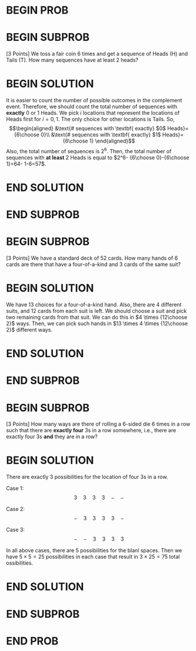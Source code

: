# BEGIN PROB

<!-- \[**Combinatorics**\]\[9 Points\] -->

# BEGIN SUBPROB

\[3 Points\] We toss a fair coin $6$ times and get a sequence of Heads
(H) and Tails (T). How many sequences have at least $2$ heads?

# BEGIN SOLUTION

It is easier to count the number of possible outcomes in the complement
event. Therefore, we should count the total number of sequences with
**exactly** $0$ or $1$ Heads. We pick $i$ locations that represent the
locations of Heads first for $i=0,1$. The only choice for other
locations is Tails. So, $$\begin{aligned}
    &\text{# sequences with \textbf{
 exactly} $0$ Heads}= {6\choose 0}\\
  &\text{# sequences with \textbf{
 exactly} $1$ Heads}= {6\choose 1}
\end{aligned}$$ Also, the total number of sequences is $2^6$. Then, the
total number of sequences with **at least** $2$ Heads is equal to
$2^6- {6\choose 0}-{6\choose 1}=64- 1-6=57$.

# END SOLUTION

# END SUBPROB

# BEGIN SUBPROB

\[3 Points\] We have a standard deck of $52$ cards. How many hands of
$6$ cards are there that have a four-of-a-kind and $3$ cards of the same
suit?

# BEGIN SOLUTION

We have $13$ choices for a four-of-a-kind hand. Also, there are $4$
different suits, and $12$ cards from each suit is left. We should choose
a suit and pick two remaining cards from that suit. We can do this in
$4 \times {12\choose 2}$ ways. Then, we can pick such hands in
$13 \times 4 \times  {12\choose 2}$ different ways.

# END SOLUTION

# END SUBPROB

# BEGIN SUBPROB

\[3 Points\] How many ways are there of rolling a $6$-sided die $6$
times in a row such that there are **exactly four** $3$s in a row
somewhere, i.e., there are exactly four $3$s **and** they are in a row?

# BEGIN SOLUTION

There are exactly $3$ possibilities for the location of four $3$s in a
row.

Case 1: $$3 \quad 3 \quad 3 \quad 3 \quad  - \quad -$$

Case 2: $$- \quad 3 \quad 3 \quad 3 \quad 3 \quad  -$$

Case 3: $$- \quad - \quad 3 \quad 3 \quad 3 \quad 3$$

In all above cases, there are $5$ possibilities for the blanl spaces.
Then we have $5 \times 5 =25$ possibilities in each case that result in
$3 \times 25 =75$ total ossibilities.

# END SOLUTION

# END SUBPROB

# END PROB